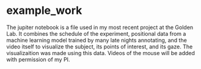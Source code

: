 # example_work
The jupiter notebook is a file used in my most recent project at the Golden Lab. It combines the schedule of the experiment,
positional data from a machine learning model trained by many late nights annotating, and the video itself to visualize the 
subject, its points of  interest, and its gaze. The visualizaition was made using this data. Videos of the mouse will be added
with permission of my PI.
